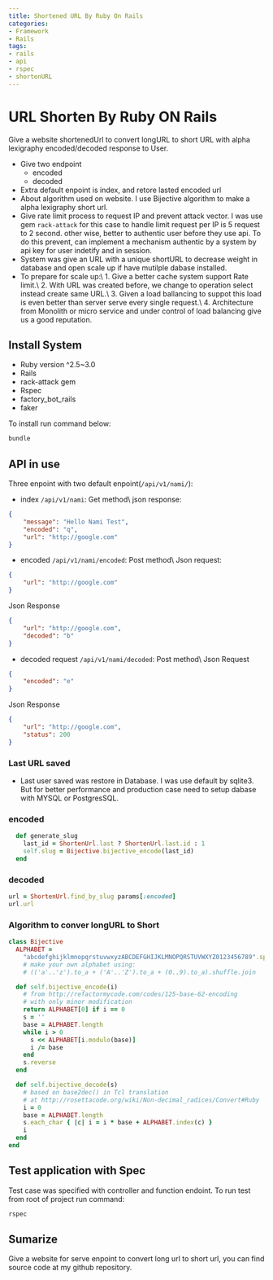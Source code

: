 ```yaml
---
title: Shortened URL By Ruby On Rails
categories:
- Framework
- Rails
tags:
- rails
- api
- rspec
- shortenURL
---
```


# URL Shorten By Ruby ON Rails
Give a website shortenedUrl to convert longURL to short URL with alpha lexigraphy encoded/decoded response to User.
- Give two endpoint 
	 - encoded
	 - decoded
 - Extra default enpoint is index, and retore lasted encoded url
 - About algorithm used on website. I use Bijective algorithm to make a alpha lexigraphy short url. 
- Give rate limit process to request IP and prevent attack vector. I was use gem `rack-attack` for this case to handle limit request per IP is 5 request to 2 second. other wise, better to authentic user before they use api. To do this prevent, can implement a mechanism authentic by a system by api key for user indetify and in session.
- System was give an URL with a unique shortURL to decrease weight in database and open scale up if have mutilple dabase installed.
- To prepare for scale up:\\
		1. Give a better cache system support Rate limit.\\
		2. With URL was created before, we change to operation select instead create same URL.\\
		3. Given a load ballancing to suppot this load is even better than server serve every single request.\\
		4. Architecture from Monolith or micro service and under control of load balancing give us a good reputation. 
	
## Install System
- Ruby version ^2.5~3.0
- Rails 
- rack-attack gem
- Rspec
- factory_bot_rails
- faker

To install run command below:
```sh
bundle
```

## API in use
Three enpoint with two default enpoint(`/api/v1/nami/`):
- index `/api/v1/nami`: Get method\\
json response:
```json
{
    "message": "Hello Nami Test",
    "encoded": "q",
    "url": "http://google.com"
}
```
- encoded `/api/v1/nami/encoded`: Post method\\
Json request:
```json
{
	"url": "http://google.com"
}
```
Json Response
```json
{
    "url": "http://google.com",
    "decoded": "b"
}
```
- decoded request `/api/v1/nami/decoded`: Post method\\
Json Request
```json
{
	"encoded": "e"
}
```
Json Response
```json
{
    "url": "http://google.com",
    "status": 200
}
```

### Last URL saved
- Last user saved was restore in Database. I was use default by sqlite3. But for better performance and production case need to setup dabase with MYSQL or PostgresSQL.

### encoded
```ruby
  def generate_slug
    last_id = ShortenUrl.last ? ShortenUrl.last.id : 1
    self.slug = Bijective.bijective_encode(last_id)
  end
```
### decoded
```ruby
url = ShortenUrl.find_by_slug params[:encoded]
url.url
```

### Algorithm to conver longURL to Short
```ruby
class Bijective
  ALPHABET =
    "abcdefghijklmnopqrstuvwxyzABCDEFGHIJKLMNOPQRSTUVWXYZ0123456789".split(//)
    # make your own alphabet using:
    # (('a'..'z').to_a + ('A'..'Z').to_a + (0..9).to_a).shuffle.join

  def self.bijective_encode(i)
    # from http://refactormycode.com/codes/125-base-62-encoding
    # with only minor modification
    return ALPHABET[0] if i == 0
    s = ''
    base = ALPHABET.length
    while i > 0
      s << ALPHABET[i.modulo(base)]
      i /= base
    end
    s.reverse
  end

  def self.bijective_decode(s)
    # based on base2dec() in Tcl translation 
    # at http://rosettacode.org/wiki/Non-decimal_radices/Convert#Ruby
    i = 0
    base = ALPHABET.length
    s.each_char { |c| i = i * base + ALPHABET.index(c) }
    i
  end
end
```
## Test application with Spec
Test case was specified with controller and function endoint. To run test from root of project run command:
```sh
rspec
```
## Sumarize
Give a website for serve enpoint to convert long url to short url, you can find source code at my github repository.
